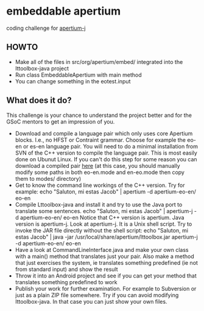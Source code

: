 embeddable apertium
===================

coding challenge for [apertium-j](http://wiki.apertium.org/wiki/Ideas_for_Google_Summer_of_Code/Make_lttoolbox-java_embeddable)

HOWTO
---

- Make all of the files in src/org/apertium/embed/ integrated into the lttoolbox-java project
- Run class EmbeddableApertium with main method
- You can change something in the eotest.input


What does it do?
---

This challenge is your chance to understand the project better and for the GSoC mentors to get an impression of you.
- Download and compile a language pair which only uses core Apertium blocks.
I.e., no HFST or Contraint grammar. Choose for example the eo-en or es-en language pair.
You will need to do a minimal installation from SVN of the C++ version to compile the language pair. This is most easily done on Ubunut Linux.
If you can't do this step for some reason you can download a compiled pair [here](http://javabog.dk/filer/apertium-eo-en.tar.gz) (at this case, you should manually modify some paths in both eo-en.mode and en-eo.mode then copy them to modes/ directory)
- Get to know the command line workings of the C++ version. Try for example:
echo "Saluton, mi estas Jacob" | apertium -d apertium-eo-en/ eo-en
- Compile Lttoolbox-java and install it and try to use the Java port to translate some sentences.
echo "Saluton, mi estas Jacob" | apertium-j -d apertium-eo-en/ eo-en
Notice that C++ version is apertium. Java version is apertium-j.
Look at apertium-j. It is a Unix shell script. Try to invoke the JAR file directly without the shell script:
echo "Saluton, mi estas Jacob" | java -jar /usr/local/share/apertium/lttoolbox.jar apertium-j -d apertium-eo-en/ eo-en
- Have a look at CommandLineInterface.java and make your own class with a main() method that translates just your pair.
Also make a method that just exercises the system, ie translates something predefined (ie not from standard input) and show the result
- Throw it into an Android project and see if you can get your method that translates something predefined to work
- Publish your work for further examination. For example to Subversion or just as a plain ZIP file somewhere.
Try if you can avoid modifying lttoolbox-java. In that case you can just show your own files.

